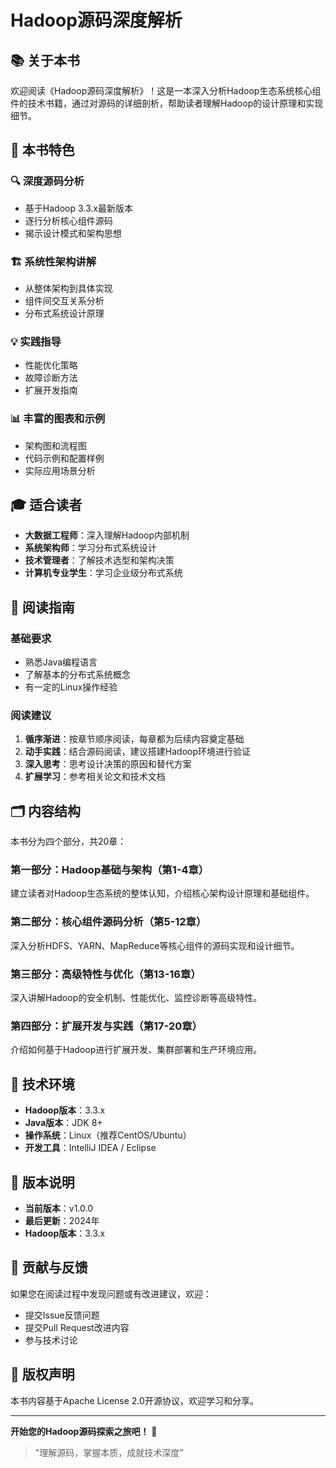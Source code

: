 # Hadoop源码深度解析

## 📚 关于本书

欢迎阅读《Hadoop源码深度解析》！这是一本深入分析Hadoop生态系统核心组件的技术书籍，通过对源码的详细剖析，帮助读者理解Hadoop的设计原理和实现细节。

## 🎯 本书特色

### 🔍 **深度源码分析**
- 基于Hadoop 3.3.x最新版本
- 逐行分析核心组件源码
- 揭示设计模式和架构思想

### 🏗️ **系统性架构讲解**
- 从整体架构到具体实现
- 组件间交互关系分析
- 分布式系统设计原理

### 💡 **实践指导**
- 性能优化策略
- 故障诊断方法
- 扩展开发指南

### 📊 **丰富的图表和示例**
- 架构图和流程图
- 代码示例和配置样例
- 实际应用场景分析

## 🎓 适合读者

- **大数据工程师**：深入理解Hadoop内部机制
- **系统架构师**：学习分布式系统设计
- **技术管理者**：了解技术选型和架构决策
- **计算机专业学生**：学习企业级分布式系统

## 📖 阅读指南

### 基础要求
- 熟悉Java编程语言
- 了解基本的分布式系统概念
- 有一定的Linux操作经验

### 阅读建议
1. **循序渐进**：按章节顺序阅读，每章都为后续内容奠定基础
2. **动手实践**：结合源码阅读，建议搭建Hadoop环境进行验证
3. **深入思考**：思考设计决策的原因和替代方案
4. **扩展学习**：参考相关论文和技术文档

## 🗂️ 内容结构

本书分为四个部分，共20章：

### 第一部分：Hadoop基础与架构（第1-4章）
建立读者对Hadoop生态系统的整体认知，介绍核心架构设计原理和基础组件。

### 第二部分：核心组件源码分析（第5-12章）
深入分析HDFS、YARN、MapReduce等核心组件的源码实现和设计细节。

### 第三部分：高级特性与优化（第13-16章）
深入讲解Hadoop的安全机制、性能优化、监控诊断等高级特性。

### 第四部分：扩展开发与实践（第17-20章）
介绍如何基于Hadoop进行扩展开发、集群部署和生产环境应用。

## 🔧 技术环境

- **Hadoop版本**：3.3.x
- **Java版本**：JDK 8+
- **操作系统**：Linux（推荐CentOS/Ubuntu）
- **开发工具**：IntelliJ IDEA / Eclipse

## 📝 版本说明

- **当前版本**：v1.0.0
- **最后更新**：2024年
- **Hadoop版本**：3.3.x

## 🤝 贡献与反馈

如果您在阅读过程中发现问题或有改进建议，欢迎：

- 提交Issue反馈问题
- 提交Pull Request改进内容
- 参与技术讨论

## 📄 版权声明

本书内容基于Apache License 2.0开源协议，欢迎学习和分享。

---

**开始您的Hadoop源码探索之旅吧！** 🚀

> "理解源码，掌握本质，成就技术深度"
